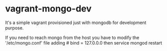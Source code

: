 # vagrant-mongo-dev
It's a simple vagrant provisioned just with mongodb for development purpose.

If you need to reach mongo from the host you have to modify the '/etc/mongo.conf' file adding
    # bind = 127.0.0.0
then
    service mongod restart
